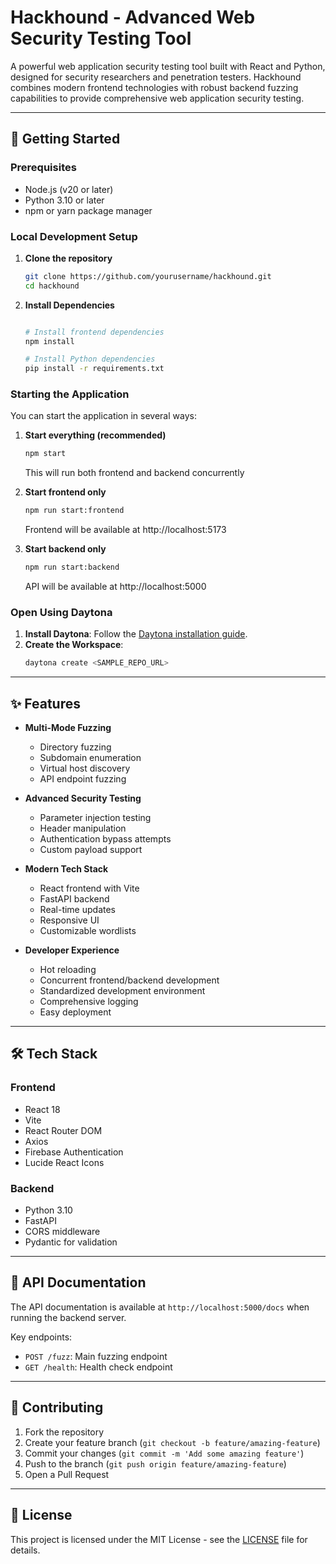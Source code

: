 # Hackhound - Advanced Web Security Testing Tool

A powerful web application security testing tool built with React and Python, designed for security researchers and penetration testers. Hackhound combines modern frontend technologies with robust backend fuzzing capabilities to provide comprehensive web application security testing.

---

## 🚀 Getting Started

### Prerequisites
- Node.js (v20 or later)
- Python 3.10 or later
- npm or yarn package manager

### Local Development Setup

1. **Clone the repository**
   ```bash
   git clone https://github.com/yourusername/hackhound.git
   cd hackhound
   ```

2. **Install Dependencies**
   ```bash

   # Install frontend dependencies
   npm install

   # Install Python dependencies
   pip install -r requirements.txt
   ```

### Starting the Application

You can start the application in several ways:

1. **Start everything (recommended)**
   ```bash
   npm start
   ```
   This will run both frontend and backend concurrently

2. **Start frontend only**
   ```bash
   npm run start:frontend
   ```
   Frontend will be available at http://localhost:5173

3. **Start backend only**
   ```bash
   npm run start:backend
   ```
   API will be available at http://localhost:5000

### Open Using Daytona  

1. **Install Daytona**: Follow the [Daytona installation guide](https://www.daytona.io/docs/installation/installation/).  
2. **Create the Workspace**:  
   ```bash  
   daytona create <SAMPLE_REPO_URL> 
   ```  

---

## ✨ Features

- **Multi-Mode Fuzzing**
  - Directory fuzzing
  - Subdomain enumeration
  - Virtual host discovery
  - API endpoint fuzzing

- **Advanced Security Testing**
  - Parameter injection testing
  - Header manipulation
  - Authentication bypass attempts
  - Custom payload support

- **Modern Tech Stack**
  - React frontend with Vite
  - FastAPI backend
  - Real-time updates
  - Responsive UI
  - Customizable wordlists

- **Developer Experience**
  - Hot reloading
  - Concurrent frontend/backend development
  - Standardized development environment
  - Comprehensive logging
  - Easy deployment

---

## 🛠 Tech Stack

### Frontend
- React 18
- Vite
- React Router DOM
- Axios
- Firebase Authentication
- Lucide React Icons

### Backend
- Python 3.10
- FastAPI
- CORS middleware
- Pydantic for validation

---

## 📄 API Documentation

The API documentation is available at `http://localhost:5000/docs` when running the backend server.

Key endpoints:
- `POST /fuzz`: Main fuzzing endpoint
- `GET /health`: Health check endpoint

---

## 👥 Contributing

1. Fork the repository
2. Create your feature branch (`git checkout -b feature/amazing-feature`)
3. Commit your changes (`git commit -m 'Add some amazing feature'`)
4. Push to the branch (`git push origin feature/amazing-feature`)
5. Open a Pull Request

---

## 📝 License

This project is licensed under the MIT License - see the [LICENSE](LICENSE) file for details.